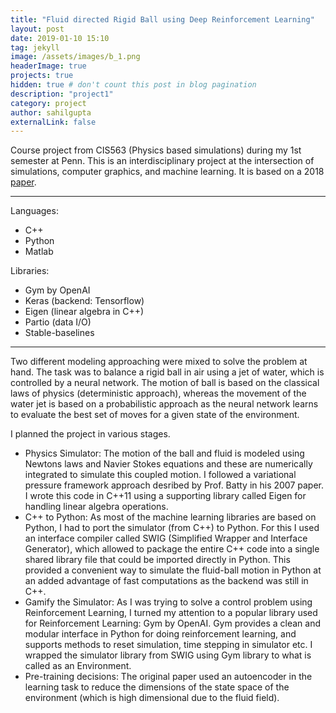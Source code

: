 ```yaml
---
title: "Fluid directed Rigid Ball using Deep Reinforcement Learning"
layout: post
date: 2019-01-10 15:10
tag: jekyll
image: /assets/images/b_1.png
headerImage: true
projects: true
hidden: true # don't count this post in blog pagination
description: "project1"
category: project
author: sahilgupta
externalLink: false
---
```


Course project from CIS563 (Physics based simulations) during my 1st semester at Penn. This is an interdisciplinary project at the intersection of simulations, computer graphics, and machine learning. It is based on a 2018 [paper](http://gamma.cs.unc.edu/DRL_FluidRigid/).

---

Languages: 
- C++
- Python
- Matlab

Libraries: 
- Gym by OpenAI
- Keras (backend: Tensorflow)
- Eigen (linear algebra in C++)
- Partio (data I/O)
- Stable-baselines

---

Two different modeling approaching were mixed to solve the problem at hand. The task was to balance a rigid ball in air using a jet of water, which is controlled by a neural network. The motion of ball is based on the classical laws of physics (deterministic approach), whereas the movement of the water jet is based on a probabilistic approach as the neural network learns to evaluate the best set of moves for a given state of the environment. 

I planned the project in various stages. 
- Physics Simulator: The motion of the ball and fluid is modeled using Newtons laws and Navier Stokes equations and these are numerically integrated to simulate this coupled motion. I followed a variational pressure framework approach desribed by Prof. Batty in his 2007 paper. I wrote this code in C++11 using a supporting library called Eigen for handling linear algebra operations. 
- C++ to Python: As most of the machine learning libraries are based on Python, I had to port the simulator (from C++) to Python. For this I used an interface compiler called SWIG (Simplified Wrapper and Interface Generator), which allowed to package the entire C++ code into a single shared library file that could be imported directly in Python. This provided a convenient way to simulate the fluid-ball motion in Python at an added advantage of fast computations as the backend was still in C++. 
- Gamify the Simulator: As I was trying to solve a control problem using Reinforcement Learning, I turned my attention to a popular library used for Reinforcement Learning: Gym by OpenAI. Gym provides a clean and modular interface in Python for doing reinforcement learning, and supports methods to reset simulation, time stepping in simulator etc. I wrapped the simulator library from SWIG using Gym library to what is called as an Environment. 
- Pre-training decisions: The original paper used an autoencoder in the learning task to reduce the dimensions of the state space of the environment (which is high dimensional due to the fluid field). 

